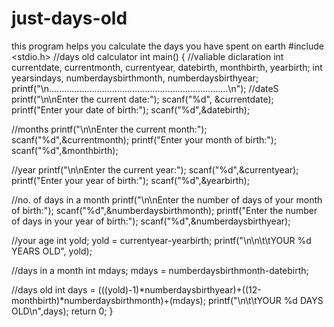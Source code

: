 # just-days-old
this program helps you calculate the days you have spent on earth 
#include <stdio.h>
//days old calculator
int main()
{
//valiable diclaration
    int currentdate, currentmonth, currentyear, datebirth, monthbirth, yearbirth;
    int yearsindays, numberdaysbirthmonth, numberdaysbirthyear;
 printf("\n.......................................................................\n");
//dateS
    printf("\n\nEnter the current date:");
    scanf("%d", &currentdate);
         printf("Enter your date of birth:");
         scanf("%d",&datebirth);

//months
    printf("\n\nEnter the current month:");
    scanf("%d",&currentmonth);
        printf("Enter your month of birth:");
        scanf("%d",&monthbirth);

//year
    printf("\n\nEnter the current year:");
    scanf("%d",&currentyear);
        printf("Enter your year of birth:");
        scanf("%d",&yearbirth);

 //no. of days in a month
    printf("\n\nEnter the number of days of your month of birth:");
    scanf("%d",&numberdaysbirthmonth);
        printf("Enter the number of days in your year of birth:");
        scanf("%d",&numberdaysbirthyear);

//your age
int yold;
 yold = currentyear-yearbirth;
        printf("\n\n\t\tYOUR %d YEARS OLD", yold);

//days in a month
int mdays;
 mdays = numberdaysbirthmonth-datebirth;

//days old
int days = (((yold)-1)*numberdaysbirthyear)+((12-monthbirth)*numberdaysbirthmonth)+(mdays);
             printf("\n\t\tYOUR %d DAYS OLD\n",days);
    return 0;
}
